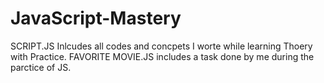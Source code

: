 # JavaScript-Mastery

SCRIPT.JS Inlcudes all codes and concpets I worte while learning Thoery with Practice.
FAVORITE MOVIE.JS includes a task done by me during the parctice of JS.
